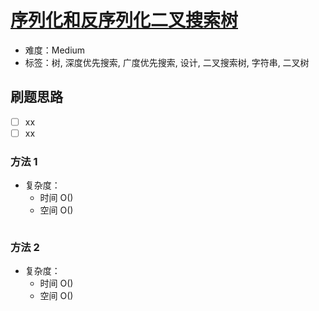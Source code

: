 # [序列化和反序列化二叉搜索树](https://leetcode-cn.com/problems/serialize-and-deserialize-bst/)

- 难度：Medium
- 标签：树, 深度优先搜索, 广度优先搜索, 设计, 二叉搜索树, 字符串, 二叉树

## 刷题思路

- [ ] xx
- [ ] xx

### 方法 1

- 复杂度：
    - 时间 O()
    - 空间 O()

``` js

```

### 方法 2

- 复杂度：
    - 时间 O()
    - 空间 O()

``` js

```
